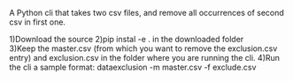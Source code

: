 A Python cli that takes two csv files, and remove all occurrences of second csv in first one.

1)Download the source
2)pip instal -e . in the downloaded folder <br>
3)Keep the master.csv (from which you want to remove the exclusion.csv entry) and exclusion.csv in the folder
where you are running the cli.
4)Run the cli a sample format:
dataexclusion -m master.csv -f exclude.csv
